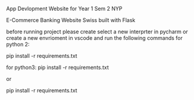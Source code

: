 App Devlopment Website for Year 1 Sem 2 NYP 

E-Commerce Banking Website Swiss built with Flask

before running project please create select a new interprter in pycharm or create a new envrioment in vscode and run the following commands for python 2:

pip install -r requirements.txt

for python3: pip install -r requirements.txt

or

pip install -r requirements.txt
